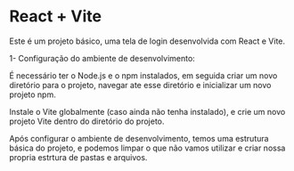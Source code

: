 # React + Vite

Este é um projeto básico, uma tela de login desenvolvida com React e Vite. 

1- Configuração do ambiente de desenvolvimento: 

É necessário ter o Node.js e o npm instalados, em seguida criar um novo diretório para o projeto, navegar ate esse diretório e inicializar um novo projeto npm. 

Instale o Vite globalmente (caso ainda não tenha instalado), e crie um novo projeto Vite dentro do diretório do projeto. 

Após configurar o ambiente de desenvolvimento, temos uma estrutura básica do projeto, e podemos limpar o que não vamos utilizar e criar nossa propria estrtura de pastas e arquivos.
